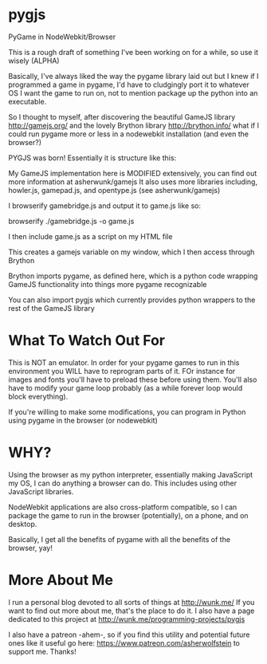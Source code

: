 # pygjs

PyGame in NodeWebkit/Browser

This is a rough draft of something I've been working on for a while, so use it wisely (ALPHA)

Basically, I've always liked the way the pygame library laid out but I knew if I programmed a game in pygame, I'd have to cludgingly port it to whatever OS I want the game to run on, not to mention package up the python into an executable.

So I thought to myself, after discovering the beautiful GameJS library http://gamejs.org/ and the lovely Brython library http://brython.info/ what if I could run pygame more or less in a nodewebkit installation (and even the browser?)

PYGJS was born!  Essentially it is structure like this:

My GameJS implementation here is MODIFIED extensively, you can find out more information at asherwunk/gamejs  It also uses more libraries including, howler.js, gamepad.js, and opentype.js (see asherwunk/gamejs)

I browserify gamebridge.js and output it to game.js like so:

browserify ./gamebridge.js -o game.js

I then include game.js as a script on my HTML file

This creates a gamejs variable on my window, which I then access through Brython

Brython imports pygame, as defined here, which is a python code wrapping GameJS functionality into things more pygame recognizable

You can also import pygjs which currently provides python wrappers to the rest of the GameJS library

# What To Watch Out For

This is NOT an emulator.  In order for your pygame games to run in this environment you WILL have to reprogram parts of it.  FOr instance for images and fonts you'll have to preload these before using them.  You'll also have to modify your game loop probably (as a while forever loop would block everything).

If you're willing to make some modifications, you can program in Python using pygame in the browser (or nodewebkit)

# WHY?

Using the browser as my python interpreter, essentially making JavaScript my OS, I can do anything a browser can do.  This includes using other JavaScript libraries.

NodeWebkit applications are also cross-platform compatible, so I can package the game to run in the browser (potentially), on a phone, and on desktop.

Basically, I get all the benefits of pygame with all the benefits of the browser, yay!

# More About Me

I run a personal blog devoted to all sorts of things at http://wunk.me/  If you want to find out more about me, that's the place to do it.
I also have a page dedicated to this project at http://wunk.me/programming-projects/pygjs

I also have a patreon -ahem-, so if you find this utility and potential future ones like it useful go here: https://www.patreon.com/asherwolfstein to support me.  Thanks!
